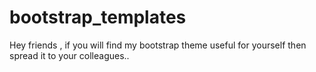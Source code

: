 # bootstrap_templates
Hey friends , if you will find my bootstrap theme useful for yourself then spread it to your colleagues..
